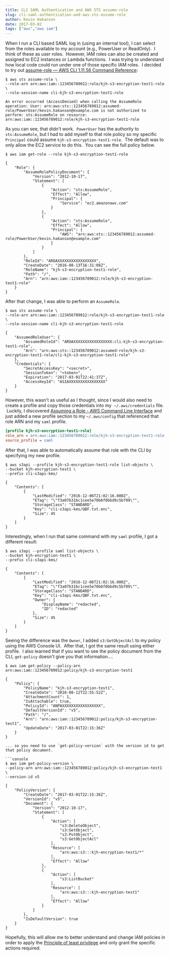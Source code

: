 ```yaml
---
title: CLI SAML Authentication and AWS STS assume-role
slug: cli-saml-authentication-and-aws-sts-assume-role
author: Kevin Hakanson
date: 2017-03-02
tags: ["aws","aws iam"]
---
```

When I run a CLI based SAML log in (using an internal tool), I can select from the roles available to my account (e.g., PowerUser or ReadOnly).  I think of these as user roles.  However, IAM roles can also be created and assigned to EC2 instances or Lambda functions.  I was trying to understand how local code could run under one of those specific IAM roles.  I decided to try out [assume-role — AWS CLI 1.11.56 Command Reference](http://docs.aws.amazon.com/cli/latest/reference/sts/assume-role.html):

```console
$ aws sts assume-role \
--role-arn arn:aws:iam::123456789012:role/kjh-s3-encryption-test1-role \
--role-session-name cli-kjh-s3-encryption-test1-role

An error occurred (AccessDenied) when calling the AssumeRole operation: User: arn:aws:sts::123456789012:assumed-role/PowerUser/kevin.hakanson@example.com is not authorized to perform: sts:AssumeRole on resource: arn:aws:iam::123456789012:role/kjh-s3-encryption-test1-role
```

As you can see, that didn't work.  `PowerUser` has the authority to `sts:AssumeRole`, but I had to add myself to that role policy so my specific `Principal` could assume `kjh-s3-encryption-test1-role`.  The default was to only allow the EC2 service to do this.  You can see the full policy below.

```console
$ aws iam get-role --role kjh-s3-encryption-test1-role

{
    "Role": {
        "AssumeRolePolicyDocument": {
            "Version": "2012-10-17",
            "Statement": [
                {
                    "Action": "sts:AssumeRole",
                    "Effect": "Allow",
                    "Principal": {
                        "Service": "ec2.amazonaws.com"
                    }
                },
                {
                    "Action": "sts:AssumeRole",
                    "Effect": "Allow",
                    "Principal": {
                        "AWS": "arn:aws:sts::123456789012:assumed-role/PowerUser/kevin.hakanson@example.com"
                    }
                }
            ]
        },
        "RoleId": "AROAXXXXXXXXXXXXXXXXX",
        "CreateDate": "2016-08-13T16:31:08Z",
        "RoleName": "kjh-s3-encryption-test1-role",
        "Path": "/",
        "Arn": "arn:aws:iam::123456789012:role/kjh-s3-encryption-test1-role"
    }
}
```

After that change, I was able to perform an `AssumeRole`.

```console
$ aws sts assume-role \
--role-arn arn:aws:iam::123456789012:role/kjh-s3-encryption-test1-role \
--role-session-name cli-kjh-s3-encryption-test1-role

{
    "AssumedRoleUser": {
        "AssumedRoleId": "AROAXXXXXXXXXXXXXXXXX:cli-kjh-s3-encryption-test1-role",
        "Arn": "arn:aws:sts::123456789012:assumed-role/kjh-s3-encryption-test1-role/cli-kjh-s3-encryption-test1-role"
    },
    "Credentials": {
        "SecretAccessKey": "<secret>",
        "SessionToken": "<token>",
        "Expiration": "2017-03-01T22:41:37Z",
        "AccessKeyId": "ASIAXXXXXXXXXXXXXXXX"
    }
}
```

However, this wasn't as useful as I thought, since I would also need to create a profile and copy those credentials into my  `~/.aws/credentials` file.  Luckily, I discovered [Assuming a Role - AWS Command Line Interface](http://docs.aws.amazon.com/cli/latest/userguide/cli-roles.html) and just added a new profile section to my `~/.aws/config` that referenced that role ARN and my `saml` profile.

```ini
[profile kjh-s3-encryption-test1-role]
role_arn = arn:aws:iam::123456789012:role/kjh-s3-encryption-test1-role
source_profile = saml
```

After that, I was able to automatically assume that role with the CLI by specifying my new profile.

```console
$ aws s3api --profile kjh-s3-encryption-test1-role list-objects \
--bucket kjh-encryption-test1 \
--prefix cli-s3api-kms/

{
    "Contents": [
        {
            "LastModified": "2016-12-06T21:02:16.000Z",
            "ETag": "\"f3a07b31bc1cee5e70b6f0bbd9c5bf09\"",
            "StorageClass": "STANDARD",
            "Key": "cli-s3api-kms/QBF.txt.enc",
            "Size": 45
        }
    ]
}
```

Interestingly, when I run that same command with my `saml` profile, I got a different result:

```console
$ aws s3api --profile saml list-objects \
--bucket kjh-encryption-test1 \
--prefix cli-s3api-kms/

{
    "Contents": [
        {
            "LastModified": "2016-12-06T21:02:16.000Z",
            "ETag": "\"f3a07b31bc1cee5e70b6f0bbd9c5bf09\"",
            "StorageClass": "STANDARD",
            "Key": "cli-s3api-kms/QBF.txt.enc",
            "Owner": {
                "DisplayName": "redacted",
                "ID": "redacted"
            },
            "Size": 45
        }
    ]
}
```

Seeing the difference was the `Owner`, I added `s3:GetObjectAcl` to my policy using the AWS Console UI.  After that, I got the same result using either profile.  I also learned that if you want to see the policy document from the CLI, `get-policy` doesn't give you that information....

```console
$ aws iam get-policy --policy-arn arn:aws:iam::123456789012:policy/kjh-s3-encryption-test1

{
    "Policy": {
        "PolicyName": "kjh-s3-encryption-test1",
        "CreateDate": "2016-08-12T22:55:52Z",
        "AttachmentCount": 1,
        "IsAttachable": true,
        "PolicyId": "ANPAXXXXXXXXXXXXXXXXX",
        "DefaultVersionId": "v5",
        "Path": "/",
        "Arn": "arn:aws:iam::123456789012:policy/kjh-s3-encryption-test1",
        "UpdateDate": "2017-03-01T22:15:36Z"
    }
}

... so you need to use `get-policy-version` with the version id to get that policy document.

```console
$ aws iam get-policy-version \
--policy-arn arn:aws:iam::123456789012:policy/kjh-s3-encryption-test1 \
--version-id v5

{
    "PolicyVersion": {
        "CreateDate": "2017-03-01T22:15:36Z",
        "VersionId": "v5",
        "Document": {
            "Version": "2012-10-17",
            "Statement": [
                {
                    "Action": [
                        "s3:DeleteObject",
                        "s3:GetObject",
                        "s3:PutObject",
                        "s3:GetObjectAcl"
                    ],
                    "Resource": [
                        "arn:aws:s3:::kjh-encryption-test1/*"
                    ],
                    "Effect": "Allow"
                },
                {
                    "Action": [
                        "s3:ListBucket"
                    ],
                    "Resource": [
                        "arn:aws:s3:::kjh-encryption-test1"
                    ],
                    "Effect": "Allow"
                }
            ]
        },
        "IsDefaultVersion": true
    }
}
```

Hopefully, this will allow me to better understand and change IAM policies in order to apply the [Principle of least privilege](https://en.wikipedia.org/wiki/Principle_of_least_privilege) and only grant the specific actions required.